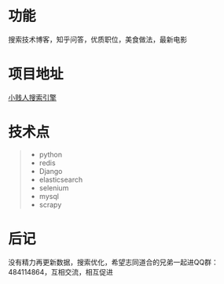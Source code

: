 # 功能
搜索技术博客，知乎问答，优质职位，美食做法，最新电影
# 项目地址
[小贱人搜索引擎](http://120.79.170.214/)
# 技术点
> * python
> * redis
> * Django
> * elasticsearch
> * selenium
> * mysql
> * scrapy
# 后记
没有精力再更新数据，搜索优化，希望志同道合的兄弟一起进QQ群：484114864，互相交流，相互促进
